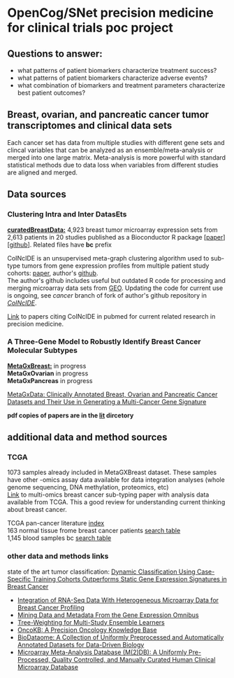# OpenCog/SNet precision medicine for clinical trials poc project
## Questions to answer:
- what patterns of patient biomarkers characterize treatment success?
- what patterns of patient biomarkers characterize adverse events?
- what combination of biomarkers and treatment parameters characterize best patient outcomes?

## Breast, ovarian, and pancreatic cancer tumor transcriptomes and clinical data sets
Each cancer set has data from multiple studies with different gene sets and clincal variables that can be analyzed as an ensemble/meta-analysis or merged into one large matrix.  Meta-analysis is more powerful with standard statistical methods due to data loss when variables from different studies are aligned and merged.

## Data sources
### Clustering Intra and Inter DatasEts
[**curatedBreastData:**](https://bioconductor.org/packages/release/data/experiment/html/curatedBreastData.html)  4,923 breast tumor microarray expression sets from 2,613 patients in 20 studies published as a Bioconductor R package [[paper](https://www.ncbi.nlm.nih.gov/pubmed/24303324)] [[github](https://github.com/kplaney/curatedBreastCancer)].  Related files have **bc** prefix  

CoINcIDE is an unsupervised meta-graph clustering algorithm used to sub-type tumors from gene expression profiles from multiple patient study cohorts: [paper](https://www.ncbi.nlm.nih.gov/pubmed/26961683), author's  [github](https://github.com/kplaney/CoINcIDE).  
The author's github includes useful but outdated R code for processing and merging microarray data sets from [GEO](https://www.ncbi.nlm.nih.gov/geo/). Updating the code for current use is ongoing, see _cancer_ branch of fork of author's github repository in [_CoINcIDE_](https://github.com/mjsduncan/CoINcIDE/tree/cancer).  

[Link](https://www.ncbi.nlm.nih.gov/pubmed?linkname=pubmed_pubmed_citedin&from_uid=26961683) to papers citing CoINcIDE in pubmed for current related research in precision medicine.
  
### A Three-Gene Model to Robustly Identify Breast Cancer Molecular Subtypes
[**MetaGxBreast:**]() in progress  
**MetaGxOvarian** in progress  
**MetaGxPancreas** in progress  
  
[MetaGxData: Clinically Annotated Breast, Ovarian and Pancreatic Cancer Datasets and Their Use in Generating a Multi-Cancer Gene Signature](https://pubmed.ncbi.nlm.nih.gov/31217513/)  

**pdf copies of papers are in the [lit](./lit) dircetory**  

## additional data and method sources

### TCGA
1073 samples already included in MetaGXBreast dataset.  These samples have other -omics assay data available for data integration analyses (whole genome sequencing, DNA methylation, proteomics, etc)  
[Link](https://www.nature.com/articles/nature11412) to multi-omics breast cancer sub-typing paper with analysis data available from TCGA.  This a good review for understanding current thinking about breast cancer.  
  
TCGA pan-cancer literature [index](https://www.cell.com/pb-assets/consortium/pancanceratlas/pancani3/index.html)  
163 normal tissue frome breast cancer patients [search table](https://portal.gdc.cancer.gov/exploration?facetTab=cases&filters=%7B%22op%22%3A%22and%22%2C%22content%22%3A%5B%7B%22op%22%3A%22in%22%2C%22content%22%3A%7B%22field%22%3A%22cases.primary_site%22%2C%22value%22%3A%5B%22breast%22%5D%7D%7D%2C%7B%22op%22%3A%22in%22%2C%22content%22%3A%7B%22field%22%3A%22cases.samples.sample_type%22%2C%22value%22%3A%5B%22solid%20tissue%20normal%22%5D%7D%7D%5D%7D)  
1,145 blood samples bc [search table](https://portal.gdc.cancer.gov/exploration?facetTab=cases&filters=%7B%22op%22%3A%22and%22%2C%22content%22%3A%5B%7B%22op%22%3A%22in%22%2C%22content%22%3A%7B%22field%22%3A%22cases.primary_site%22%2C%22value%22%3A%5B%22breast%22%5D%7D%7D%2C%7B%22op%22%3A%22in%22%2C%22content%22%3A%7B%22field%22%3A%22cases.samples.sample_type%22%2C%22value%22%3A%5B%22blood%20derived%20normal%22%5D%7D%7D%5D%7D)

### other data and methods links

state of the art tumor classification: [Dynamic Classification Using Case-Specific Training Cohorts Outperforms Static Gene Expression Signatures in Breast Cancer](https://pubmed.ncbi.nlm.nih.gov/25274406/)
- [Integration of RNA-Seq Data With Heterogeneous Microarray Data for Breast Cancer Profiling](https://pubmed.ncbi.nlm.nih.gov/29157215/)  
- [Mining Data and Metadata From the Gene Expression Omnibus](https://pubmed.ncbi.nlm.nih.gov/30594974/)  
- [Tree-Weighting for Multi-Study Ensemble Learners](https://pubmed.ncbi.nlm.nih.gov/31797618/)
- [OncoKB: A Precision Oncology Knowledge Base](https://pubmed.ncbi.nlm.nih.gov/28890946/)  
- [BioDataome: A Collection of Uniformly Preprocessed and Automatically Annotated Datasets for Data-Driven Biology](https://pubmed.ncbi.nlm.nih.gov/29688366/)
- [Microarray Meta-Analysis Database (M(2)DB): A Uniformly Pre-Processed, Quality Controlled, and Manually Curated Human Clinical Microarray Database](https://pubmed.ncbi.nlm.nih.gov/20698961/)
